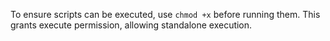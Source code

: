 To ensure scripts can be executed, use `chmod +x` before running them. This grants execute permission, allowing standalone execution.